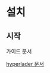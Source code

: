 # 설치

## 시작

가이드 문서

[hyperlader 문서](http://hyperledger-fabric.readthedocs.io/en/release-1.1/getting\_started.html)
